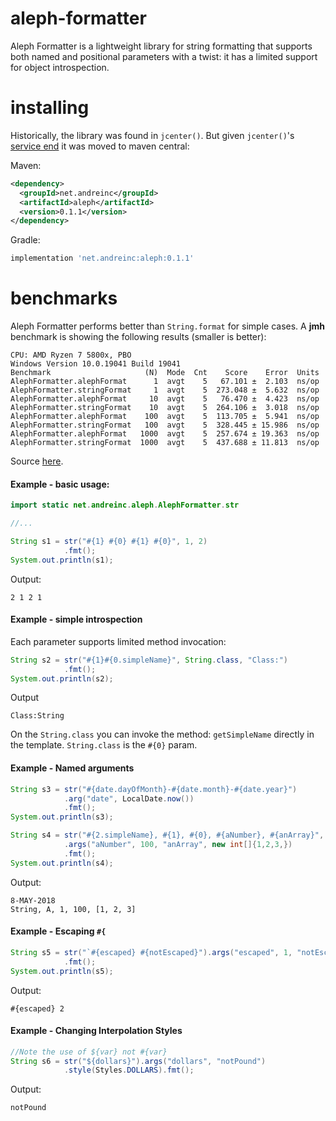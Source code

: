 # aleph-formatter

Aleph Formatter is a lightweight library for string formatting that supports both named and positional parameters with a twist: it has a limited support for object introspection.


# installing

Historically, the library was found in `jcenter()`. But given `jcenter()`'s [service end](https://jfrog.com/blog/into-the-sunset-bintray-jcenter-gocenter-and-chartcenter/) it was moved to maven central:

Maven:
```xml
<dependency>
  <groupId>net.andreinc</groupId>
  <artifactId>aleph</artifactId>
  <version>0.1.1</version>
</dependency>
```

Gradle:
```groovy
implementation 'net.andreinc:aleph:0.1.1'
```

# benchmarks

Aleph Formatter performs better than `String.format` for simple cases. A **jmh** benchmark is showing the following results (smaller is better):

```
CPU: AMD Ryzen 7 5800x, PBO
Windows Version	10.0.19041 Build 19041
Benchmark                     (N)  Mode  Cnt    Score    Error  Units
AlephFormatter.alephFormat      1  avgt    5   67.101 ±  2.103  ns/op
AlephFormatter.stringFormat     1  avgt    5  273.048 ±  5.632  ns/op
AlephFormatter.alephFormat     10  avgt    5   76.470 ±  4.423  ns/op
AlephFormatter.stringFormat    10  avgt    5  264.106 ±  3.018  ns/op
AlephFormatter.alephFormat    100  avgt    5  113.705 ±  5.941  ns/op
AlephFormatter.stringFormat   100  avgt    5  328.445 ± 15.986  ns/op
AlephFormatter.alephFormat   1000  avgt    5  257.674 ± 19.363  ns/op
AlephFormatter.stringFormat  1000  avgt    5  437.688 ± 11.813  ns/op
```

Source [here](https://github.com/PhaseRush/Benched/blob/master/src/main/java/strings/AlephFormatter.java).

#### Example - basic usage:

```java
import static net.andreinc.aleph.AlephFormatter.str

//...

String s1 = str("#{1} #{0} #{1} #{0}", 1, 2)
            .fmt();
System.out.println(s1);
```    

Output:

```
2 1 2 1
```

#### Example - simple introspection

Each parameter supports limited method invocation:

```java
String s2 = str("#{1}#{0.simpleName}", String.class, "Class:")
            .fmt();
System.out.println(s2);
```        

Output

```
Class:String
```

On the `String.class` you can invoke the method: `getSimpleName` directly in the template. `String.class` is the `#{0}` param. 

#### Example - Named arguments

```java
String s3 = str("#{date.dayOfMonth}-#{date.month}-#{date.year}")
            .arg("date", LocalDate.now())
            .fmt();
System.out.println(s3);

String s4 = str("#{2.simpleName}, #{1}, #{0}, #{aNumber}, #{anArray}", 1, "A", String.class)
            .args("aNumber", 100, "anArray", new int[]{1,2,3,})
            .fmt();
System.out.println(s4);                        
```                        

Output:

```
8-MAY-2018
String, A, 1, 100, [1, 2, 3]
```

#### Example - Escaping `#{`

```java
String s5 = str("`#{escaped} #{notEscaped}").args("escaped", 1, "notEscaped", 2)
            .fmt();
System.out.println(s5);
```

Output:

```
#{escaped} 2
```

#### Example - Changing Interpolation Styles

```java
//Note the use of ${var} not #{var}
String s6 = str("${dollars}").args("dollars", "notPound")
            .style(Styles.DOLLARS).fmt();
```

Output:

```
notPound
```
